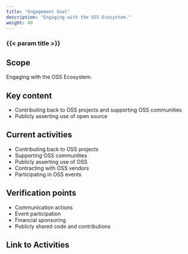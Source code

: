 ```yaml
---
title: "Engagement Goal"
description: "Engaging with the OSS Ecosystem."
weight: 40
---
```


### {{< param title >}}

## Scope

Engaging with the OSS Ecosystem.

## Key content

* Contributing back to OSS projects and supporting OSS communities
* Publicly asserting use of open source

## Current activities

* Contributing back to OSS projects
* Supporting OSS communities
* Publicly asserting use of OSS
* Contracting with OSS vendors
* Participating in OSS events

## Verification points

* Communication actions
* Event participation
* Financial sponsoring
* Publicly shared code and contributions

## Link to Activities
